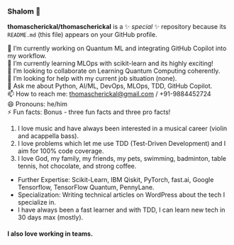 ### Shalom 👋


**thomascherickal/thomascherickal** is a ✨ _special_ ✨ repository because its `README.md` (this file) appears on your GitHub profile.

🔭 I’m currently working on Quantum ML and integrating GitHub Copilot into my workflow. <br>
🌱 I’m currently learning MLOps with scikit-learn and its highly exciting! <br>
👯 I’m looking to collaborate on Learning Quantum Computing coherently. <br>
🤔 I’m looking for help with my current job situation (none). <br>
💬 Ask me about Python, AI/ML, DevOps, MLOps, TDD, GitHub Copilot. <br>
📫 How to reach me: thomascherickal@gmail.com / +91-9884452724 <br>
😄 Pronouns: he/him <br>
⚡  Fun facts: Bonus - three fun facts and three pro facts! <br>
1) I love music and have always been interested in a musical career (violin and acappella bass). <br> 
2) I love problems which let me use TDD (Test-Driven Development) and I aim for 100% code coverage. <br>
3) I love God, my family, my friends, my pets, swimming, badminton, table tennis, hot chocolate, and strong coffee. <br>
* Further Expertise: Scikit-Learn, IBM Qiskit, PyTorch, fast.ai, Google Tensorflow, TensorFlow Quantum, PennyLane.<br>
* Specialization: Writing technical articles on WordPress about the tech I specialize in. <br>
* I have always been a fast learner and with TDD, I can learn new tech in 30 days max (mostly).    <br>

#### I also love working in teams.


